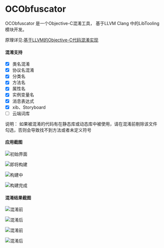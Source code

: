 # OCObfuscator

OCObfuscator 是一个Objective-C混淆工具， 基于LLVM Clang 中的LibTooling 模块开发。

原理详见:[基于LLVM的Objective-C代码混淆实现](http://www.banmalu.top/tag/llvm/)


#### 混淆支持

- [x] 类名混淆
- [x] 协议名混淆
- [x] 分类名
- [x] 方法名
- [x] 属性名
- [x] 实例变量名
- [x] 消息表达式
- [x] xib、Storyboard
- [ ] 云端词库

说明：
如果被混淆的代码有在静态库或动态库中被使用，请在混淆前剔除该文件勾选，否则会导致找不到方法或者未定义符号

#### 应用截图


![初始界面](http://www.banmalu.top/content/images/2020/09/image-12.png)

![即将构建](http://www.banmalu.top/content/images/2020/09/image-3.png)


![构建中](http://www.banmalu.top/content/images/2020/09/image-4.png)

![构建完成](http://www.banmalu.top/content/images/2020/09/image-13.png)

#### 混淆结果截图

![混淆前](http://www.banmalu.top/content/images/2020/09/image-8.png)

![混淆后](http://www.banmalu.top/content/images/2020/09/image-6.png)

![混淆前](http://www.banmalu.top/content/images/2020/09/image-9.png)

![混淆后](http://www.banmalu.top/content/images/2020/09/image-7.png)
